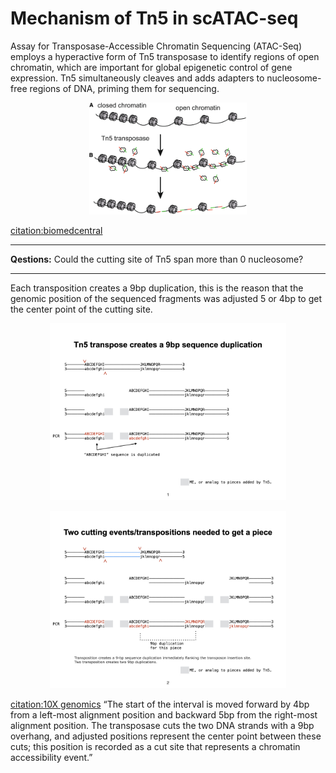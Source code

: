 # Mechanism of Tn5 in scATAC-seq
Assay for Transposase-Accessible Chromatin Sequencing (ATAC-Seq) employs a hyperactive form of Tn5 transposase to identify regions of open chromatin, which are important for global epigenetic control of gene expression. Tn5 simultaneously cleaves and adds adapters to nucleosome-free regions of DNA, priming them for sequencing.
 

<p align="center">
  <img width="50%" height="50%" src="Tn5.vs.chromatin.png">
</p>

[citation:biomedcentral](https://hereditasjournal.biomedcentral.com/articles/10.1186/s41065-019-0105-9)

***
**Qestions:**
Could the cutting site of Tn5 span more than 0 nucleosome?
***
 
 
Each transposition creates a 9bp duplication, this is the reason that the genomic position of the sequenced fragments was adjusted 5 or 4bp to get the center point of the cutting site.

<p align="center">
  <img width="75%" height="50%" src="Tn5.cut1.jpeg">
</p>

<p align="center">
  <img width="75%" height="50%" src="Tn5.cut2.jpeg">
</p>


[citation:10X genomics](https://support.10xgenomics.com/single-cell-atac/software/pipelines/latest/output/fragments)
“The start of the interval is moved forward by 4bp from a left-most alignment position and backward 5bp from the right-most alignment position. The transposase cuts the two DNA strands with a 9bp overhang, and adjusted positions represent the center point between these cuts; this position is recorded as a cut site that represents a chromatin accessibility event.”

